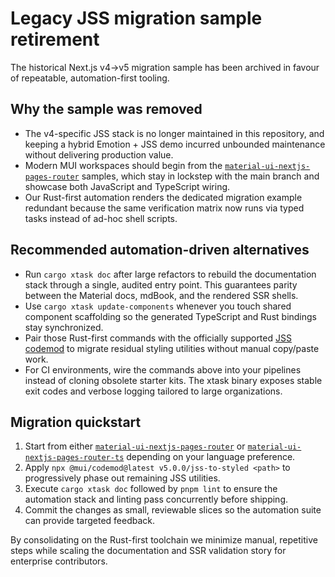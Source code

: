 # Legacy JSS migration sample retirement

<p class="description">The historical Next.js v4→v5 migration sample has been archived in favour of repeatable, automation-first tooling.</p>

## Why the sample was removed

- The v4-specific JSS stack is no longer maintained in this repository, and keeping a hybrid Emotion + JSS demo incurred unbounded maintenance without delivering production value.
- Modern MUI workspaces should begin from the [`material-ui-nextjs-pages-router`](https://github.com/mui/material-ui/tree/master/examples/material-ui-nextjs-pages-router) samples, which stay in lockstep with the main branch and showcase both JavaScript and TypeScript wiring.
- Our Rust-first automation renders the dedicated migration example redundant because the same verification matrix now runs via typed tasks instead of ad-hoc shell scripts.

## Recommended automation-driven alternatives

- Run `cargo xtask doc` after large refactors to rebuild the documentation stack through a single, audited entry point. This guarantees parity between the Material docs, mdBook, and the rendered SSR shells.
- Use `cargo xtask update-components` whenever you touch shared component scaffolding so the generated TypeScript and Rust bindings stay synchronized.
- Pair those Rust-first commands with the officially supported [JSS codemod](https://github.com/mui/material-ui/blob/master/packages/mui-codemod/README.md#jss-to-styled) to migrate residual styling utilities without manual copy/paste work.
- For CI environments, wire the commands above into your pipelines instead of cloning obsolete starter kits. The xtask binary exposes stable exit codes and verbose logging tailored to large organizations.

## Migration quickstart

1. Start from either [`material-ui-nextjs-pages-router`](https://github.com/mui/material-ui/tree/master/examples/material-ui-nextjs-pages-router) or [`material-ui-nextjs-pages-router-ts`](https://github.com/mui/material-ui/tree/master/examples/material-ui-nextjs-pages-router-ts) depending on your language preference.
2. Apply `npx @mui/codemod@latest v5.0.0/jss-to-styled <path>` to progressively phase out remaining JSS utilities.
3. Execute `cargo xtask doc` followed by `pnpm lint` to ensure the automation stack and linting pass concurrently before shipping.
4. Commit the changes as small, reviewable slices so the automation suite can provide targeted feedback.

By consolidating on the Rust-first toolchain we minimize manual, repetitive steps while scaling the documentation and SSR validation story for enterprise contributors.

